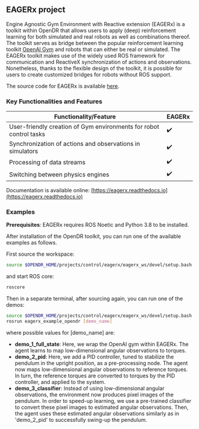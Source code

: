 ## EAGERx project

Engine Agnostic Gym Environment with Reactive extension (EAGERx) is a toolkit within OpenDR that allows users to apply (deep) reinforcement learning for both simulated and real robots as well as combinations thereof.
The toolkit serves as bridge between the popular reinforcement learning toolkit [OpenAI Gym](https://gym.openai.com/) and robots that can either be real or simulated.
The EAGERx toolkit makes use of the widely used ROS framework for communication and ReactiveX synchronization of actions and observations.
Nonetheless, thanks to the flexible design of the toolkit, it is possible for users to create customized bridges for robots without ROS support.

The source code for EAGERx is available [here](https://github.com/eager-dev/eagerx).

### Key Functionalities and Features


| **Functionality/Feature**                                           | **EAGERx**         |
| ------------------------------------------------------------------- | -------------------|
| User-friendly creation of Gym environments for robot control tasks  | :heavy_check_mark: |
| Synchronization of actions and observations in simulators           | :heavy_check_mark: |
| Processing of data streams                                          | :heavy_check_mark: |
| Switching between physics engines                                   | :heavy_check_mark: |

Documentation is available online: [https://eagerx.readthedocs.io](https://eagerx.readthedocs.io)


### Examples

**Prerequisites**: EAGERx requires ROS Noetic and Python 3.8 to be installed.

After installation of the OpenDR toolkit, you can run one of the available examples as follows.

First source the workspace:

```bash
source $OPENDR_HOME/projects/control/eagerx/eagerx_ws/devel/setup.bash
```

and start ROS core:

```bash
roscore
```

Then in a separate terminal, after sourcing again, you can run one of the demos:

```bash
source $OPENDR_HOME/projects/control/eagerx/eagerx_ws/devel/setup.bash
rosrun eagerx_example_opendr [demo_name]
```

where possible values for [demo_name] are:
- **demo_1_full_state**: Here, we wrap the OpenAI gym within EAGERx.
The agent learns to map low-dimensional angular observations to torques.
- **demo_2_pid**: Here, we add a PID controller, tuned to stabilize the pendulum in the upright position, as a pre-processing node.
The agent now maps low-dimensional angular observations to reference torques.
In turn, the reference torques are converted to torques by the PID controller, and applied to the system.
- **demo_3_classifier**: Instead of using low-dimensional angular observations, the environment now produces pixel images of the pendulum.
In order to speed-up learning, we use a pre-trained classifier to convert these pixel images to estimated angular observations.
Then, the agent uses these estimated angular observations similarly as in 'demo_2_pid' to successfully swing-up the pendulum.
